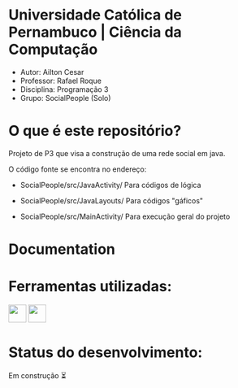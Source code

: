 # Universidade Católica de Pernambuco | Ciência da Computação
 - Autor: Ailton Cesar
 - Professor: Rafael Roque
 - Disciplina: Programação 3
 - Grupo: SocialPeople (Solo)

# O que é este repositório?

Projeto de P3 que visa a construção de uma rede social em java.

O código fonte se encontra no endereço:

- SocialPeople/src/JavaActivity/ Para códigos de lógica

- SocialPeople/src/JavaLayouts/ Para códigos "gáficos"

- SocialPeople/src/MainActivity/ Para execução geral do projeto

# Documentation

# Ferramentas utilizadas:

<div align="left">
<img height="35" widht="35" src="https://cdn.jsdelivr.net/gh/devicons/devicon/icons/java/java-original.svg"/>
<img height="35" widht="35" src="https://cdn.jsdelivr.net/gh/devicons/devicon/icons/vscode/vscode-original.svg"/>
</div>

# Status do desenvolvimento:

Em construção ⏳
